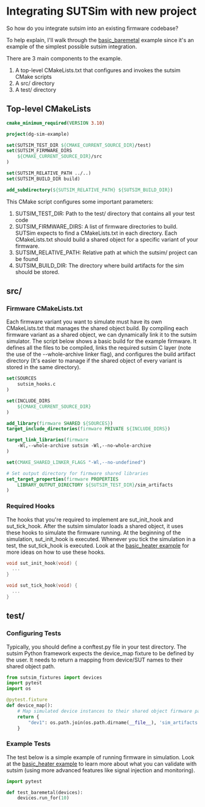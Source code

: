 # Integrating SUTSim with new project
So how do you integrate sutsim into an existing firmware codebase?

To help explain, I'll walk through the [basic_baremetal](https://github.com/dgobalak/sutsim/tree/main/examples/basic_baremetal) example since it's an example of the simplest possible sutsim integration.

There are 3 main components to the example.
1. A top-level CMakeLists.txt that configures and invokes the sutsim CMake scripts
2. A src/ directory
3. A test/ directory

## Top-level CMakeLists
```cmake
cmake_minimum_required(VERSION 3.10)

project(dg-sim-example)

set(SUTSIM_TEST_DIR ${CMAKE_CURRENT_SOURCE_DIR}/test)
set(SUTSIM_FIRMWARE_DIRS 
    ${CMAKE_CURRENT_SOURCE_DIR}/src
)

set(SUTSIM_RELATIVE_PATH ../..)
set(SUTSIM_BUILD_DIR build)

add_subdirectory(${SUTSIM_RELATIVE_PATH} ${SUTSIM_BUILD_DIR})
```

This CMake script configures some important parameters:
1. SUTSIM_TEST_DIR: Path to the test/ directory that contains all your test code
2. SUTSIM_FIRMWARE_DIRS: A list of firmware directories to build. SUTSim expects to find a CMakeLists.txt in each directory. Each CMakeLists.txt should build a shared object for a specific variant of your firmware.
3. SUTSIM_RELATIVE_PATH: Relative path at which the sutsim/ project can be found
4. SUTSIM_BUILD_DIR: The directory where build artifacts for the sim should be stored.

## src/
### Firmware CMakeLists.txt
Each firmware variant you want to simulate must have its own CMakeLists.txt that manages the shared object build. By compiling each firmware variant as a shared object, we can dynamically link it to the sutsim simulator. The script below shows a basic build for the example firmware. It defines all the files to be compiled, links the required sutsim C layer (note the use of the --whole-archive linker flag), and configures the build artifact directory (It's easier to manage if the shared object of every variant is stored in the same directory). 

```cmake
set(SOURCES
    sutsim_hooks.c
)

set(INCLUDE_DIRS
    ${CMAKE_CURRENT_SOURCE_DIR}
)

add_library(firmware SHARED ${SOURCES})
target_include_directories(firmware PRIVATE ${INCLUDE_DIRS})

target_link_libraries(firmware
    -Wl,--whole-archive sutsim -Wl,--no-whole-archive
)

set(CMAKE_SHARED_LINKER_FLAGS "-Wl,--no-undefined")

# Set output directory for firmware shared libraries
set_target_properties(firmware PROPERTIES
    LIBRARY_OUTPUT_DIRECTORY ${SUTSIM_TEST_DIR}/sim_artifacts
)
```

### Required Hooks
The hooks that you're required to implement are sut_init_hook and sut_tick_hook. After the sutsim simulator loads a shared object, it uses these hooks to simulate the firmware running. At the beginning of the simulation, sut_init_hook is executed. Whenever you tick the simulation in a test, the sut_tick_hook is executed. Look at the [basic_heater example](https://github.com/dgobalak/sutsim/tree/main/examples/basic_heater) for more ideas on how to use these hooks.
```c
void sut_init_hook(void) {
  ...
}

void sut_tick_hook(void) {
  ...
}
```

## test/
### Configuring Tests
Typically, you should define a conftest.py file in your test directory. The sutsim Python framework expects the device_map fixture to be defined by the user. It needs to return a mapping from device/SUT names to their shared object path.
```python
from sutsim_fixtures import devices
import pytest
import os

@pytest.fixture
def device_map():
    # Map simulated device instances to their shared object firmware paths
    return {
        "dev1": os.path.join(os.path.dirname(__file__), 'sim_artifacts', 'libfirmware.so'),
    }
```

### Example Tests
The test below is a simple example of running firmware in simulation. Look at the [basic_heater example](https://github.com/dgobalak/sutsim/tree/main/examples/basic_heater) to learn more about what you can validate with sutsim (using more advanced features like signal injection and monitoring).
```python
import pytest

def test_baremetal(devices):    
    devices.run_for(10)
```
